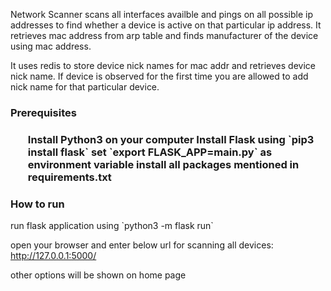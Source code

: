 Network Scanner scans all interfaces availble and pings on all possible ip addresses to find whether a device is active on that particular ip address. 
It retrieves mac address from arp table and finds manufacturer of the device using mac address. 

It uses redis to store device nick names for mac addr and retrieves device nick name. If device is observed for the first time you are allowed to add nick name for that particular device.

<h3>Prerequisites<h3>
  <ul>
  Install Python3 on your computer
  Install Flask using
    `pip3 install flask`
  set `export FLASK_APP=main.py` as environment variable
  install all packages mentioned in requirements.txt
    
  </ul>
  
 <h3>How to run</h3>
 run flask  application using `python3 -m flask run`
 
 open your browser and enter below  url for scanning all devices:
 http://127.0.0.1:5000/
 
 other options will be shown on home page
